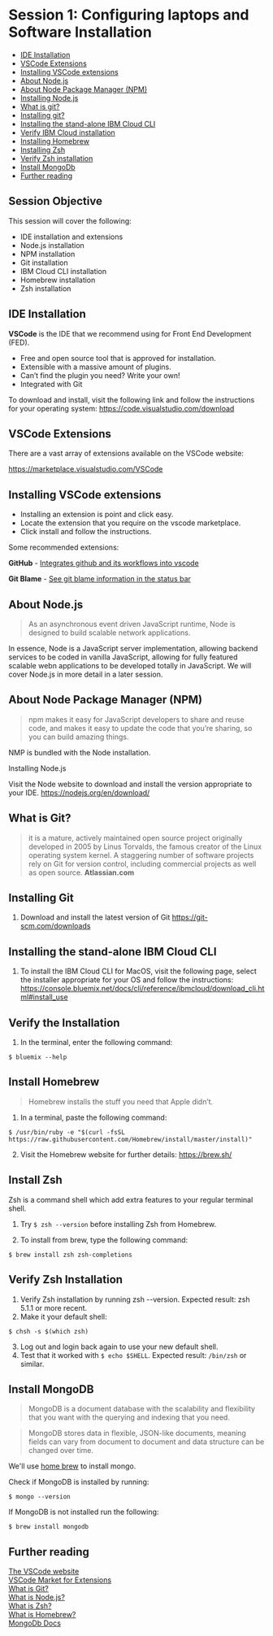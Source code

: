 # Session 1: Configuring laptops and Software Installation

* [IDE Installation](#ide)  
* [VSCode Extensions](#extensions)  
* [Installing VSCode extensions](#installextensions)
* [About Node.js](#node)
* [About Node Package Manager (NPM)](#npm)
* [Installing Node.js](#installingnode)
* [What is git?](#git)
* [Installing git?](#installinggit)
* [Installing the stand-alone IBM Cloud CLI](#ibmcloud)
* [Verify IBM Cloud installation](#verifyibmcloud)
* [Installing Homebrew](#homebrew)
* [Installing Zsh](#zsh)
* [Verify Zsh installation](#verifyzsh)
* [Install MongoDb](#install-mongo)
* [Further reading](#further)

## Session Objective
This session will cover the following:

* IDE installation and extensions
* Node.js installation
* NPM installation
* Git installation
* IBM Cloud CLI installation
* Homebrew installation
* Zsh installation


<a name="ide"></a>
## IDE Installation
**VSCode** is the IDE that we recommend using for Front End Development (FED).

* Free and open source tool that is approved for installation.
* Extensible with a massive amount of plugins.
* Can’t find the plugin you need? Write your own!
* Integrated with Git

To download and install, visit the following link and follow the instructions for your operating system: https://code.visualstudio.com/download

<a name="extensions"></a>
## VSCode Extensions
There are a vast array of extensions available on the VSCode website:

https://marketplace.visualstudio.com/VSCode

<a name="installextensions"></a>
## Installing VSCode extensions

* Installing an extension is point and click easy.
* Locate the extension that you require on the vscode marketplace.
* Click install and follow the instructions.

Some recommended extensions:

**GitHub** - [Integrates github and its workflows into vscode](https://marketplace.visualstudio.com/items?itemName=KnisterPeter.vscode-github)

**Git Blame** - [See git blame information in the status bar](https://marketplace.visualstudio.com/items?itemName=waderyan.gitblame)

<a name="node"></a>
## About Node.js
> As an asynchronous event driven JavaScript runtime, Node is designed to build scalable network applications.

In essence, Node is a JavaScript server implementation, allowing backend services to be coded in vanilla JavaScript, allowing for fully featured scalable webn applications to be developed totally in JavaScript.  We will cover Node.js in more detail in a later session. 

<a name="npm"></a>
## About Node Package Manager (NPM)

> npm makes it easy for JavaScript developers to share and reuse code, and makes it easy to update the code that you’re sharing, so you can build amazing things.

NMP is bundled with the Node installation.

<a name="installingnode"></a>
Installing Node.js

Visit the Node website to download and install the version appropriate to your IDE.
https://nodejs.org/en/download/

<a name="git"></a>
## What is Git?

> it is a mature, actively maintained open source project originally developed in 2005 by Linus Torvalds, the famous creator of the Linux operating system kernel. A staggering number of software projects rely on Git for version control, including commercial projects as well as open source.
**Atlassian.com**

<a name="installinggit"></a>
## Installing Git
1. Download and install the latest version of Git
https://git-scm.com/downloads

<a name="ibmcloud"></a>
## Installing the stand-alone IBM Cloud CLI

1. To install the IBM Cloud CLI for MacOS, visit the following page, select the installer appropriate for your OS and follow the instructions:
https://console.bluemix.net/docs/cli/reference/ibmcloud/download_cli.html#install_use

<a name="verifyibmcloud"></a>
## Verify the Installation

1. In the terminal, enter the following command:
```
$ bluemix --help
```
<a name="homebrew"></a>
## Install Homebrew

> Homebrew installs the stuff you need that Apple didn’t.

1. In a terminal, paste the following command:
```
$ /usr/bin/ruby -e "$(curl -fsSL https://raw.githubusercontent.com/Homebrew/install/master/install)"
```
2. Visit the Homebrew website for further details:
https://brew.sh/

<a name="zsh"></a>
## Install Zsh
Zsh is a command shell which add extra features to your regular terminal shell.

1. Try `$ zsh --version` before installing Zsh from Homebrew. 

2. To install from brew, type the following command:
```
$ brew install zsh zsh-completions
```

<a name="verifyzsh"></a>
## Verify Zsh Installation

1. Verify Zsh installation by running zsh --version. Expected result: zsh 5.1.1 or more recent.
2. Make it your default shell: 
```
$ chsh -s $(which zsh)
```
3. Log out and login back again to use your new default shell.
4. Test that it worked with `$ echo $SHELL`. Expected result: `/bin/zsh` or similar.

<a name="install-mongo"></a>
## Install MongoDB
> MongoDB is a document database with the scalability and flexibility that you want with the querying and indexing that you need.

> MongoDB stores data in flexible, JSON-like documents, meaning fields can vary from document to document and data structure can be changed over time.

We'll use [home brew](https://brew.sh/) to install mongo.

Check if MongoDB is installed by running:
```
$ mongo --version
```

If MongoDB is not installed run the following:
```
$ brew install mongodb
```

<a name="further"></a>
## Further reading
[The VSCode website](https://code.visualstudio.com/download)  
[VSCode Market for Extensions](https://marketplace.visualstudio.com/VSCode)  
[What is Git?](https://www.atlassian.com/git/tutorials/what-is-git)  
[What is Node.js?](https://www.oreilly.com/ideas/what-is-node)  
[What is Zsh?](https://ohmyz.sh/)   
[What is Homebrew?](https://brew.sh/)  
[MongoDb Docs](https://docs.mongodb.com/)  
